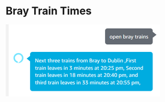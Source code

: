 # Bray Train Times

![alt text](https://github.com/maciekzdaleka/Bray-Train-Times/blob/master/assets/Screen1.PNG)

